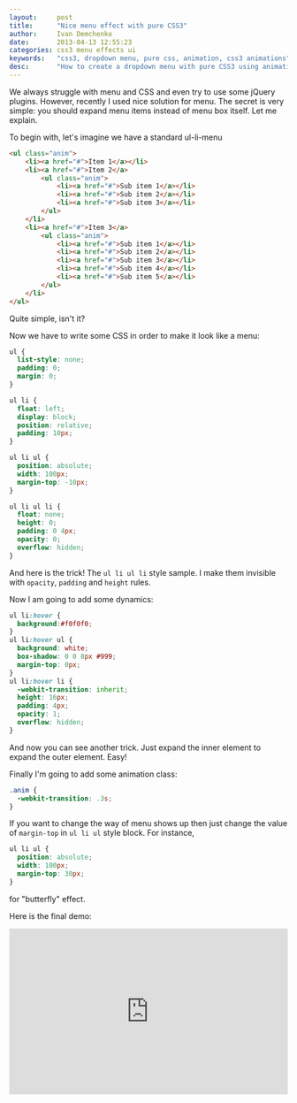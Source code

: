 ```yaml
---
layout:     post
title:      "Nice menu effect with pure CSS3"
author:     Ivan Demchenko
date:       2013-04-13 12:55:23
categories: css3 menu effects ui
keywords:   "css3, dropdown menu, pure css, animation, css3 animations"
desc:       "How to create a dropdown menu with pure CSS3 using animation for beautiful effect"
---
```

We always struggle with menu and CSS and even try to use some jQuery plugins. However, recently I used nice solution for menu. The secret is very simple: you should expand menu items instead of menu box itself. Let me explain.

To begin with, let's imagine we have a standard ul-li-menu

```html
<ul class="anim">
    <li><a href="#">Item 1</a></li>
    <li><a href="#">Item 2</a>
        <ul class="anim">
            <li><a href="#">Sub item 1</a></li>
            <li><a href="#">Sub item 2</a></li>
            <li><a href="#">Sub item 3</a></li>
        </ul>
    </li>
    <li><a href="#">Item 3</a>
        <ul class="anim">
            <li><a href="#">Sub item 1</a></li>
            <li><a href="#">Sub item 2</a></li>
            <li><a href="#">Sub item 3</a></li>
            <li><a href="#">Sub item 4</a></li>
            <li><a href="#">Sub item 5</a></li>
        </ul>
    </li>
</ul>
```

Quite simple, isn't it?

Now we have to write some CSS in order to make it look like a menu:

```css
ul {
  list-style: none;
  padding: 0;
  margin: 0;
}

ul li {
  float: left;
  display: block;
  position: relative;
  padding: 10px;
}

ul li ul {
  position: absolute;
  width: 100px;
  margin-top: -10px;
}

ul li ul li {
  float: none;
  height: 0;
  padding: 0 4px;
  opacity: 0;
  overflow: hidden;
}
```

And here is the trick! The `ul li ul li` style sample. I make them invisible with `opacity`, `padding` and `height` rules.

Now I am going to add some dynamics:

```css
ul li:hover {
  background:#f0f0f0;
}
ul li:hover ul {
  background: white;
  box-shadow: 0 0 8px #999;
  margin-top: 0px;
}
ul li:hover li {
  -webkit-transition: inherit;
  height: 16px;
  padding: 4px;
  opacity: 1;
  overflow: hidden;
}
```

And now you can see another trick. Just expand the inner element to expand the outer element. Easy!

Finally I'm going to add some animation class:

```css
.anim {
  -webkit-transition: .3s;
}
```

If you want to change the way of menu shows up then just change the value of `margin-top` in `ul li ul` style block. For instance,

```css
ul li ul {
  position: absolute;
  width: 100px;
  margin-top: 30px;
}
```

for "butterfly" effect.

Here is the final demo:

<iframe width="100%" height="300" src="http://jsfiddle.net/raqystyle/3uLNx/2/embedded/" allowfullscreen="allowfullscreen" frameborder="0"></iframe>